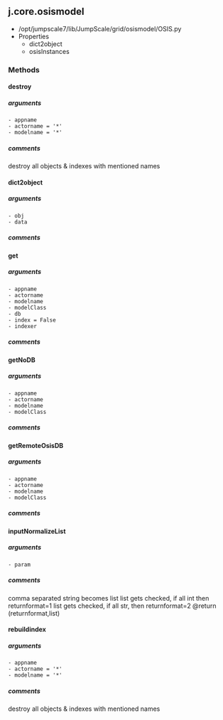 ## j.core.osismodel

- /opt/jumpscale7/lib/JumpScale/grid/osismodel/OSIS.py
- Properties
    - dict2object
    - osisInstances

### Methods

    

#### destroy 
##### arguments

    - appname
    - actorname = '*'
    - modelname = '*'

##### comments

destroy all objects & indexes with mentioned names

#### dict2object 
##### arguments

    - obj
    - data

##### comments

#### get 
##### arguments

    - appname
    - actorname
    - modelname
    - modelClass
    - db
    - index = False
    - indexer

##### comments

#### getNoDB 
##### arguments

    - appname
    - actorname
    - modelname
    - modelClass

##### comments

#### getRemoteOsisDB 
##### arguments

    - appname
    - actorname
    - modelname
    - modelClass

##### comments

#### inputNormalizeList 
##### arguments

    - param

##### comments

comma separated string becomes list
list gets checked, if all int then returnformat=1
list gets checked, if all str, then returnformat=2
@return (returnformat,list)

#### rebuildindex 
##### arguments

    - appname
    - actorname = '*'
    - modelname = '*'

##### comments

destroy all objects & indexes with mentioned names

